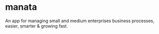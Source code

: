 # manata
An app for managing small and medium enterprises business processes, easier, smarter &amp;  growing fast.
